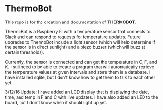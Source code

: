 # ThermoBot

This repo is for the creation and documentation of **THERMOBOT**.

ThermoBot is a Raspberry Pi with a temperature sensor that connects to Slack and can respond to requests for temperature updates. Future upgrades to ThermoBot include a light sensor (which will help determine if the sensor is in direct sunlight) and a piezo buzzer (which will buzz at certain thresholds).

Currently, the sensor is connected and can get the temperature in C, F, and K. I still need to be able to create a program that will automatically retrieve the temperature values at given intervals and store them in a database. I have installed sqlite, but I don't know how to get them to talk to each other yet.

3/12/16 Update:
I have added an LCD display that is displaying the date, time, and temp in F and C with live updates. I have also added an LED to the board, but I don't know when it should light up yet.
